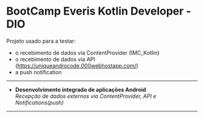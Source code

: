 BootCamp Everis Kotlin Developer - DIO
===================================

Projeto usado para a testar:  
* o recebimento de dados via ContentProvider (IMC_Kotlin)  
* o recebimento de dados via API (https://uniqueandrocode.000webhostapp.com/)  
* a push notification  

-------
* **Desenvolvimento integrado de aplicações Android**  
*Recepção de dados externos via ContentProvider, API e Notifications(push)*
-------
